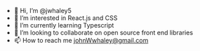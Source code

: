 - 👋 Hi, I’m @jwhaley5
- 👀 I’m interested in React.js and CSS
- 🌱 I’m currently learning Typescript
- 💞️ I’m looking to collaborate on open source front end libraries
- 📫 How to reach me johnWwhaley@gmail.com

<!---
jwhaley5/jwhaley5 is a ✨ special ✨ repository because its `README.md` (this file) appears on your GitHub profile.
You can click the Preview link to take a look at your changes.
--->
